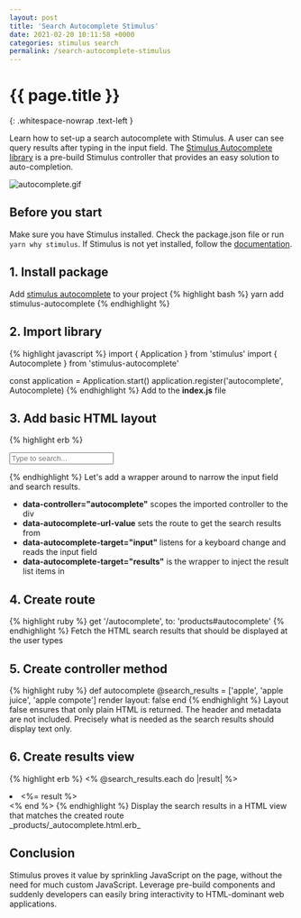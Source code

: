 ```yaml
---
layout: post
title: 'Search Autocomplete Stimulus'
date: 2021-02-20 10:11:58 +0000
categories: stimulus search
permalink: /search-autocomplete-stimulus
---
```


# {{ page.title }}
{: .whitespace-nowrap .text-left }

Learn how to set-up a search autocomplete with Stimulus. A user can see query results after typing in the input field. The [Stimulus Autocomplete library](https://github.com/afcapel/stimulus-autocomplete) is a pre-build Stimulus controller that provides an easy solution to auto-completion.

![autocomplete.gif](images/search-autocomplete.gif)

## Before you start

Make sure you have Stimulus installed. Check the package.json file or run `yarn why stimulus`. If Stimulus is not yet installed, follow the [documentation](https://stimulus.hotwire.dev/handbook/installing).

## 1. Install package

Add [stimulus autocomplete](https://github.com/afcapel/stimulus-autocomplete) to your project
{% highlight bash %}
yarn add stimulus-autocomplete
{% endhighlight %}

## 2. Import library

{% highlight javascript %}
import { Application } from 'stimulus'
import { Autocomplete } from 'stimulus-autocomplete'

const application = Application.start()
application.register('autocomplete', Autocomplete)
{% endhighlight %}
Add to the **index.js** file

## 3. Add basic HTML layout

{% highlight erb %}
<div class="max-w-xs mx-auto bg-white">

  <div data-controller="autocomplete" data-autocomplete-url-value="/autocomplete">
    <input type="text" class="w-full" data-autocomplete-target="input"
            placeholder='Type to search...'/>
    <ul data-autocomplete-target="results"></ul>
  </div>

</div>
{% endhighlight %}
Let's add a wrapper around to narrow the input field and search results.

- **data-controller="autocomplete"** scopes the imported controller to the div
- **data-autocomplete-url-value** sets the route to get the search results from
- **data-autocomplete-target="input"** listens for a keyboard change and reads the input field
- **data-autocomplete-target="results"** is the wrapper to inject the result list items in

## 4. Create route

{% highlight ruby %}
get '/autocomplete', to: 'products#autocomplete'
{% endhighlight %}
Fetch the HTML search results that should be displayed at the user types

## 5. Create controller method

{% highlight ruby %}
def autocomplete
  @search_results = ['apple', 'apple juice', 'apple compote']
  render layout: false
end
{% endhighlight %}
Layout false ensures that only plain HTML is returned. The header and metadata are not included. Precisely what is needed as the search results should display text only.

## 6. Create results view

{% highlight erb %}
<% @search_results.each do |result| %>
  <li role="option" ><%= result %></li>
<% end %>
{% endhighlight %}
Display the search results in a HTML view that matches the created route<br>_products/_autocomplete.html.erb_

## Conclusion

Stimulus proves it value by sprinkling JavaScript on the page, without the need for much custom JavaScript. Leverage pre-build components and suddenly developers can easily bring interactivity to HTML-dominant web applications.

